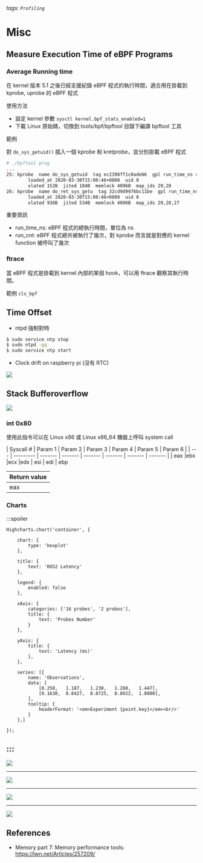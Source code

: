 ###### tags: `Profiling`
# Misc
## Measure Execution Time of eBPF Programs

### Average Running time
在 kernel 版本 5.1 之後已經支援紀錄 eBPF 程式的執行時間，適合用在掛載到 kprobe, uprobe 的 eBPF 程式

使用方法
- 設定 kernel 參數 `sysctl kernel.bpf_stats_enabled=1`
- 下載 Linux 原始碼，切換到 tools/bpf/bpftool 目錄下編譯 bpftool 工具

範例

對 `do_sys_getuid()` 插入一個 kprobe 和 kretprobe，並分別掛載 eBPF 程式
```bash
# ./bpftool prog
...
25: kprobe  name do_sys_getuid  tag ec2398ff1c0ade66  gpl run_time_ns 49182 run_cnt 123
        loaded_at 2020-03-30T15:00:46+0800  uid 0
        xlated 152B  jited 104B  memlock 4096B  map_ids 29,28
26: kprobe  name do_ret_sys_getu  tag 32cd9d9976bc11be  gpl run_time_ns 21013 run_cnt 123
        loaded_at 2020-03-30T15:00:46+0800  uid 0
        xlated 936B  jited 534B  memlock 4096B  map_ids 29,28,27
```

重要資訊
- run_time_ns: eBPF 程式的總執行時間，單位為 ns
- run_cnt: eBPF 程式總共被執行了幾次，對 kprobe 而言就是對應的 kernel function 被呼叫了幾次

### ftrace
當 eBPF 程式是掛載到 kernel 內部的某個 hook，可以用 ftrace 觀察其執行時間。

範例 `cls_bpf`

## Time Offset

- ntpd 強制對時
```bash
$ sudo service ntp stop
$ sudo ntpd -gq
$ sudo service ntp start
```

- Clock drift on raspberry pi (沒有 RTC)

![](https://i.imgur.com/K72KfTp.png)


## Stack Bufferoverflow

![](https://i.imgur.com/tWWcQBU.jpg)

### int 0x80
使用此指令可以在 Linux x86 或 Linux x86_64 機器上呼叫 system call

| Syscall # | Param 1 | Param 2 | Param 3 | Param 4 | Param 5 | Param 6 |
| --- | --------- | ------- | ------- | ------- | ------- | ------- | ------- |
| eax |ebx |ecx |edx | esi | edi | ebp

| Return value |
| ------------ |
| eax |

### Charts

:::spoiler
```
Highcharts.chart('container', {

    chart: {
        type: 'boxplot'
    },

    title: {
        text: 'ROS2 Latency'
    },

    legend: {
        enabled: false
    },

    xAxis: {
        categories: ['16 probes', '2 probes'],
        title: {
            text: 'Probes Number'
        }
    },

    yAxis: {
        title: {
            text: 'Latency (ms)'
        },
    },

    series: [{
        name: 'Observations',
        data: [
            [0.250,   1.187,   1.230,   1.280,   1.447],
            [0.1630,  0.8427,  0.8725,  0.8922,  1.0000],
        ],
        tooltip: {
            headerFormat: '<em>Experiment {point.key}</em><br/>'
        }
    },]

});
```
:::
---

![](https://i.imgur.com/s5ZuU6W.png)

---

![](https://i.imgur.com/UrJAKoY.png)

---

![](https://i.imgur.com/AuaP6OF.png)

---

![](https://i.imgur.com/J6Tc7zh.png)



## References
- Memory part 7: Memory performance tools: https://lwn.net/Articles/257209/